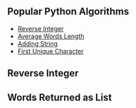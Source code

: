 ## Popular Python Algorithms

* [Reverse Integer](#section_1)
* [Average Words Length](#section_2)
* [Adding String](#section_3)
* [First Unique Character](#section_4)

## Reverse Integer
<a id="section_1"></a>



## Words Returned as List
<a id="section_2"></a>




